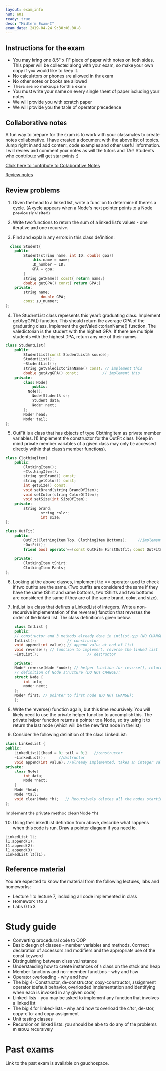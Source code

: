 ```yaml
---
layout: exam_info
num: e01
ready: true
desc: "Midterm Exam-I"
exam_date: 2019-04-24 9:30:00.00-8
---
```

## Instructions for the exam

* You may bring one 8.5" x 11" piece of paper with notes on both sides. This paper will be collected along with your exam, so make your own copy if you would like to keep it.
* No calculators or phones are allowed in the exam
* No other notes or books are allowed
* There are no makeups for this exam
* You must write your name on every single sheet of paper including your notes
* We will provide you with scratch paper
* We will provide you the table of operator precedence

## Collaborative notes

A fun way to prepare for the exam is to work with your classmates to create notes collaborative. I have created a document with the above list of topics. Jump right in and add content, code examples and other useful information. I will review and comment your notes as will the tutors and TAs! Students who contribute will get star points :)

[Click here to contribute to Collaborative Notes](https://docs.google.com/document/d/11GtHNlKiYh81QXVWifwsUiu3ub5Ump5XiaJyTunFgnM/edit?usp=sharing)

[Review notes](https://docs.google.com/document/d/1geHT81CINv_vwXYlGj_EYl53KzZzMiDOr7v4-9CTjg4/edit?usp=sharing)

## Review problems

1) Given the head to a linked list, write a function to determine if there’s a cycle. (A cycle appears when a Node's next pointer points to a Node previously visited)



2) Write two functions to return the sum of a linked list’s values - one iterative and one recursive.



3) Find and explain any errors in this class definition:
```cpp
  class Student{
	public:
		Student(string name, int ID, double gpa){
			this.name = name;
			ID_number = ID;
			GPA = gpa;
		}
		string getName() const{ return name;}
		double getGPA() const{ return GPA;}
	private:
		string name;
                double GPA;
		const ID_number;
};
```

4) The StudentList class represents this year’s graduating class.
Implement  getAvgGPA() function. This should return the average GPA of the graduating class.
Implement the getValedictorianName() function. The valedictorian is the student with the highest GPA. If there are multiple students with the highest GPA, return any one of their names.
```cpp
class StudentList{
	public:
		StudentList(const StudentList& source);
		StudentList();
		~StudentList();
		string getValedictorianName() const; // implement this
		double getAvgGPA() const; 		    // implement this
	private:
		class Node{
			public:
		  Node();
			Node(Student& s);
			Student data;
			Node* next;
		};
		Node* head;
		Node* tail;
};
```

5) OutFit is a class that has objects of type ClothingItem as private member variables. (1) Implement the constructor for the OutFit class. (Keep in mind private member variables of a given class may only be accessed directly within that class’s member functions). 
```cpp
class ClothingItem{
	public:
		ClothingItem();
		~ClothingItem();
		string getBrand() const;
		string getColor() const;
		int getSize() const;
		void setBrand(string BrandOfItem);
		void setColor(string ColorOfItem);
		void setSize(int SizeOfItem);
	private:
		string brand;
                string color;
                int size;
};

class OutFit{
	public:
		OutFit(ClothingItem Top, ClothingItem Bottoms);		//Implement
		~OutFit();
		friend bool operator==(const OutFit& FirstOutfit; const OutFit& SecondOutfit); //implement 
			
	private:
		ClothingItem tShirt;		
		ClothingItem Pants;
};
```

6) Looking at the above classes, implement the == operator used to check if two outfits are the same. (Two outfits are considered the same if they have the same tShirt and same bottoms, two tShirts and two bottoms are considered the same if they are of the same brand, color, and size).



7) IntList is a class that defines a LinkedList of integers. Write a non-recursive implementation of the reverse() function that reverses the order of the linked list. The class definition is given below.
```cpp
    class IntList {
    public:
    // constructor and 3 methods already done in intlist.cpp (NO CHANGE):
    IntList();              // constructor
    void append(int value); // append value at end of list
    void reverse(); // function to implement, reverse the linked list
    ~IntList();                      // destructor

    private:
    Node* reverse(Node *node); // helper function for reverse(), returns the new head node
    // definition of Node structure (DO NOT CHANGE):
    struct Node {
        int info;
        Node* next;
    };
    Node* first; // pointer to first node (DO NOT CHANGE):
    };
```

8) Write the reverse() function again, but this time recursively. You will likely need to use the private helper function to accomplish this. The private helper function returns a pointer to a Node, so try using it to return the last node (which will be the new first node in the list)



9) Consider the following definition of the class LinkedList:
```cpp
class LinkedList {
public:
	LinkedList(){head = 0; tail = 0;}   //constructor
	~LinkedList();		//destructor
	void append(int value);	//already implemented, takes an integer value and adds a Node with that value to the end of the linked list
private:
	class Node{
		int data;
		Node *next;
	}
	Node *head;
	Node *tail;
	void clear(Node *h);   // Recursively deletes all the nodes starting at h
};
```
Implement the private method clear(Node *h)

10) Using the LinkedList definition from above, describe what happens when this code is run. Draw a pointer diagram if you need to.

```
LinkedList l1;
l1.append(1);
l1.append(2);
l1.append(3);
LinkedList l2(l1);
```







## Reference material
You are expected to know the material from the following lectures, labs and homeworks:

* Lecture 1 to lecture 7, including all code implemented in class
* Homework 1 to 3
* Labs 0 to 3


# Study guide
* Converting procedural code to OOP
* Basic design of classes - member variables and methods. Corrrect declaration of accessors and modifiers and the appropriate use of the const keyword
* Distinguishing between class vs.instance
* Understanding how to create instances of a class on the stack and heap
* Member functions and non-member functions - why and how 
* Operator overloading - why and how
* The big 4- Constructor, de-constructor, copy-constructor, assignment operator (default behavior, overloaded implementation and identifying when each is invoked in any given code)
* Linked-lists - you may be asked to implement any function that involves a linked list
* The big 4 for linked-lists - why and how to overload the c'tor, de-stor, copy-c'tor and copy assignment
* Unit testing classes
* Recursion on linked lists: you should be able to do any of the problems in lab02 recursively



# Past exams

Link to the past exam is available on gauchospace.


